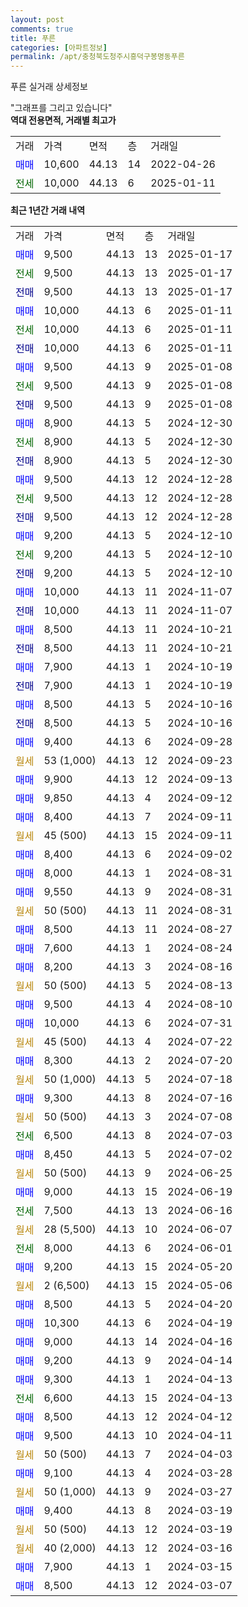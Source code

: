 ```yaml
---
layout: post
comments: true
title: 푸른
categories: [아파트정보]
permalink: /apt/충청북도청주시흥덕구봉명동푸른
---
```


푸른 실거래 상세정보

<script type="text/javascript">
  google.charts.load('current', {'packages':['line', 'corechart']});
  google.charts.setOnLoadCallback(drawChart);

  function drawChart() {
    var data = new google.visualization.DataTable();
    data.addColumn('date', '거래일');
    data.addColumn('number', "매매");
    data.addColumn('number', "전세");
    data.addColumn('number', "전매");

    data.addRows([[new Date(Date.parse("2025-01-17")), 9500, null, null], [new Date(Date.parse("2025-01-17")), null, 9500, null], [new Date(Date.parse("2025-01-17")), null, null, 9500], [new Date(Date.parse("2025-01-11")), 10000, null, null], [new Date(Date.parse("2025-01-11")), null, 10000, null], [new Date(Date.parse("2025-01-11")), null, null, 10000], [new Date(Date.parse("2025-01-08")), 9500, null, null], [new Date(Date.parse("2025-01-08")), null, 9500, null], [new Date(Date.parse("2025-01-08")), null, null, 9500], [new Date(Date.parse("2024-12-30")), 8900, null, null], [new Date(Date.parse("2024-12-30")), null, 8900, null], [new Date(Date.parse("2024-12-30")), null, null, 8900], [new Date(Date.parse("2024-12-28")), 9500, null, null], [new Date(Date.parse("2024-12-28")), null, 9500, null], [new Date(Date.parse("2024-12-28")), null, null, 9500], [new Date(Date.parse("2024-12-10")), 9200, null, null], [new Date(Date.parse("2024-12-10")), null, 9200, null], [new Date(Date.parse("2024-12-10")), null, null, 9200], [new Date(Date.parse("2024-11-07")), 10000, null, null], [new Date(Date.parse("2024-11-07")), null, null, 10000], [new Date(Date.parse("2024-10-21")), 8500, null, null], [new Date(Date.parse("2024-10-21")), null, null, 8500], [new Date(Date.parse("2024-10-19")), 7900, null, null], [new Date(Date.parse("2024-10-19")), null, null, 7900], [new Date(Date.parse("2024-10-16")), 8500, null, null], [new Date(Date.parse("2024-10-16")), null, null, 8500], [new Date(Date.parse("2024-09-28")), 9400, null, null], [new Date(Date.parse("2024-09-23")), null, null, null], [new Date(Date.parse("2024-09-13")), 9900, null, null], [new Date(Date.parse("2024-09-12")), 9850, null, null], [new Date(Date.parse("2024-09-11")), 8400, null, null], [new Date(Date.parse("2024-09-11")), null, null, null], [new Date(Date.parse("2024-09-02")), 8400, null, null], [new Date(Date.parse("2024-08-31")), 8000, null, null], [new Date(Date.parse("2024-08-31")), 9550, null, null], [new Date(Date.parse("2024-08-31")), null, null, null], [new Date(Date.parse("2024-08-27")), 8500, null, null], [new Date(Date.parse("2024-08-24")), 7600, null, null], [new Date(Date.parse("2024-08-16")), 8200, null, null], [new Date(Date.parse("2024-08-13")), null, null, null], [new Date(Date.parse("2024-08-10")), 9500, null, null], [new Date(Date.parse("2024-07-31")), 10000, null, null], [new Date(Date.parse("2024-07-22")), null, null, null], [new Date(Date.parse("2024-07-20")), 8300, null, null], [new Date(Date.parse("2024-07-18")), null, null, null], [new Date(Date.parse("2024-07-16")), 9300, null, null], [new Date(Date.parse("2024-07-08")), null, null, null], [new Date(Date.parse("2024-07-03")), null, 6500, null], [new Date(Date.parse("2024-07-02")), 8450, null, null], [new Date(Date.parse("2024-06-25")), null, null, null], [new Date(Date.parse("2024-06-19")), 9000, null, null], [new Date(Date.parse("2024-06-16")), null, 7500, null], [new Date(Date.parse("2024-06-07")), null, null, null], [new Date(Date.parse("2024-06-01")), null, 8000, null], [new Date(Date.parse("2024-05-20")), 9200, null, null], [new Date(Date.parse("2024-05-06")), null, null, null], [new Date(Date.parse("2024-04-20")), 8500, null, null], [new Date(Date.parse("2024-04-19")), 10300, null, null], [new Date(Date.parse("2024-04-16")), 9000, null, null], [new Date(Date.parse("2024-04-14")), 9200, null, null], [new Date(Date.parse("2024-04-13")), 9300, null, null], [new Date(Date.parse("2024-04-13")), null, 6600, null], [new Date(Date.parse("2024-04-12")), 8500, null, null], [new Date(Date.parse("2024-04-11")), 9500, null, null], [new Date(Date.parse("2024-04-03")), null, null, null], [new Date(Date.parse("2024-03-28")), 9100, null, null], [new Date(Date.parse("2024-03-27")), null, null, null], [new Date(Date.parse("2024-03-19")), 9400, null, null], [new Date(Date.parse("2024-03-19")), null, null, null], [new Date(Date.parse("2024-03-16")), null, null, null], [new Date(Date.parse("2024-03-15")), 7900, null, null], [new Date(Date.parse("2024-03-07")), 8500, null, null]]);

    var options = {
      hAxis: {
        format: 'yyyy/MM/dd'
      },    
      lineWidth: 0,
      pointsVisible: true,    
      title: '최근 1년간 유형별 실거래가 분포',
      legend: { position: 'bottom' }
    };

    var formatter = new google.visualization.NumberFormat({pattern:'###,###'} );
    formatter.format(data, 1);
    formatter.format(data, 2);
    
    setTimeout(function() {
        var chart = new google.visualization.LineChart(document.getElementById('columnchart_material'));
        chart.draw(data, (options));
        document.getElementById('loading').style.display = 'none';
    }, 200);
  }
</script>


<div id="loading" style="z-index:20; display: block; margin-left: 0px">"그래프를 그리고 있습니다"</div>
<div id="columnchart_material" style="width: 95%; margin-left: 0px; display: block"></div>
<!-- contents start -->
<b>역대 전용면적, 거래별 최고가</b>
<table class="sortable">
    <tr>
      <td>거래</td>
      <td>가격</td>
      <td>면적</td>
      <td>층</td>
      <td>거래일</td>
    </tr>
        <tr>
          <td><a style="color: blue">매매</a></td>
          <td>10,600</td>
          <td>44.13</td>
          <td>14</td>
          <td>2022-04-26</td>
        </tr>        
        <tr>
              <td><a style="color: darkgreen">전세</a></td>
              <td>10,000</td>
              <td>44.13</td>
              <td>6</td>
              <td>2025-01-11</td>
            </tr>        
    
</table>

<b>최근 1년간 거래 내역</b>

<table class="sortable">
    <tr>
      <td>거래</td>
      <td>가격</td>
      <td>면적</td>
      <td>층</td>
      <td>거래일</td>
    </tr>
    <tr>
      <td><a style="color: blue">매매</a></td>
      <td>9,500</td>
      <td>44.13</td>
      <td>13</td>
      <td>2025-01-17</td>
    </tr>          <tr>
      <td><a style="color: darkgreen">전세</a></td>
      <td>9,500</td>
      <td>44.13</td>
      <td>13</td>
      <td>2025-01-17</td>
    </tr>          <tr>
      <td><a style="color: darkblue">전매</a></td>
      <td>9,500</td>
      <td>44.13</td>
      <td>13</td>
      <td>2025-01-17</td>
    </tr>          <tr>
      <td><a style="color: blue">매매</a></td>
      <td>10,000</td>
      <td>44.13</td>
      <td>6</td>
      <td>2025-01-11</td>
    </tr>          <tr>
      <td><a style="color: darkgreen">전세</a></td>
      <td>10,000</td>
      <td>44.13</td>
      <td>6</td>
      <td>2025-01-11</td>
    </tr>          <tr>
      <td><a style="color: darkblue">전매</a></td>
      <td>10,000</td>
      <td>44.13</td>
      <td>6</td>
      <td>2025-01-11</td>
    </tr>          <tr>
      <td><a style="color: blue">매매</a></td>
      <td>9,500</td>
      <td>44.13</td>
      <td>9</td>
      <td>2025-01-08</td>
    </tr>          <tr>
      <td><a style="color: darkgreen">전세</a></td>
      <td>9,500</td>
      <td>44.13</td>
      <td>9</td>
      <td>2025-01-08</td>
    </tr>          <tr>
      <td><a style="color: darkblue">전매</a></td>
      <td>9,500</td>
      <td>44.13</td>
      <td>9</td>
      <td>2025-01-08</td>
    </tr>          <tr>
      <td><a style="color: blue">매매</a></td>
      <td>8,900</td>
      <td>44.13</td>
      <td>5</td>
      <td>2024-12-30</td>
    </tr>          <tr>
      <td><a style="color: darkgreen">전세</a></td>
      <td>8,900</td>
      <td>44.13</td>
      <td>5</td>
      <td>2024-12-30</td>
    </tr>          <tr>
      <td><a style="color: darkblue">전매</a></td>
      <td>8,900</td>
      <td>44.13</td>
      <td>5</td>
      <td>2024-12-30</td>
    </tr>          <tr>
      <td><a style="color: blue">매매</a></td>
      <td>9,500</td>
      <td>44.13</td>
      <td>12</td>
      <td>2024-12-28</td>
    </tr>          <tr>
      <td><a style="color: darkgreen">전세</a></td>
      <td>9,500</td>
      <td>44.13</td>
      <td>12</td>
      <td>2024-12-28</td>
    </tr>          <tr>
      <td><a style="color: darkblue">전매</a></td>
      <td>9,500</td>
      <td>44.13</td>
      <td>12</td>
      <td>2024-12-28</td>
    </tr>          <tr>
      <td><a style="color: blue">매매</a></td>
      <td>9,200</td>
      <td>44.13</td>
      <td>5</td>
      <td>2024-12-10</td>
    </tr>          <tr>
      <td><a style="color: darkgreen">전세</a></td>
      <td>9,200</td>
      <td>44.13</td>
      <td>5</td>
      <td>2024-12-10</td>
    </tr>          <tr>
      <td><a style="color: darkblue">전매</a></td>
      <td>9,200</td>
      <td>44.13</td>
      <td>5</td>
      <td>2024-12-10</td>
    </tr>          <tr>
      <td><a style="color: blue">매매</a></td>
      <td>10,000</td>
      <td>44.13</td>
      <td>11</td>
      <td>2024-11-07</td>
    </tr>          <tr>
      <td><a style="color: darkblue">전매</a></td>
      <td>10,000</td>
      <td>44.13</td>
      <td>11</td>
      <td>2024-11-07</td>
    </tr>          <tr>
      <td><a style="color: blue">매매</a></td>
      <td>8,500</td>
      <td>44.13</td>
      <td>11</td>
      <td>2024-10-21</td>
    </tr>          <tr>
      <td><a style="color: darkblue">전매</a></td>
      <td>8,500</td>
      <td>44.13</td>
      <td>11</td>
      <td>2024-10-21</td>
    </tr>          <tr>
      <td><a style="color: blue">매매</a></td>
      <td>7,900</td>
      <td>44.13</td>
      <td>1</td>
      <td>2024-10-19</td>
    </tr>          <tr>
      <td><a style="color: darkblue">전매</a></td>
      <td>7,900</td>
      <td>44.13</td>
      <td>1</td>
      <td>2024-10-19</td>
    </tr>          <tr>
      <td><a style="color: blue">매매</a></td>
      <td>8,500</td>
      <td>44.13</td>
      <td>5</td>
      <td>2024-10-16</td>
    </tr>          <tr>
      <td><a style="color: darkblue">전매</a></td>
      <td>8,500</td>
      <td>44.13</td>
      <td>5</td>
      <td>2024-10-16</td>
    </tr>          <tr>
      <td><a style="color: blue">매매</a></td>
      <td>9,400</td>
      <td>44.13</td>
      <td>6</td>
      <td>2024-09-28</td>
    </tr>          <tr>
      <td><a style="color: darkgoldenrod">월세</a></td>
      <td>53 (1,000)</td>
      <td>44.13</td>
      <td>12</td>
      <td>2024-09-23</td>
    </tr>          <tr>
      <td><a style="color: blue">매매</a></td>
      <td>9,900</td>
      <td>44.13</td>
      <td>12</td>
      <td>2024-09-13</td>
    </tr>          <tr>
      <td><a style="color: blue">매매</a></td>
      <td>9,850</td>
      <td>44.13</td>
      <td>4</td>
      <td>2024-09-12</td>
    </tr>          <tr>
      <td><a style="color: blue">매매</a></td>
      <td>8,400</td>
      <td>44.13</td>
      <td>7</td>
      <td>2024-09-11</td>
    </tr>          <tr>
      <td><a style="color: darkgoldenrod">월세</a></td>
      <td>45 (500)</td>
      <td>44.13</td>
      <td>15</td>
      <td>2024-09-11</td>
    </tr>          <tr>
      <td><a style="color: blue">매매</a></td>
      <td>8,400</td>
      <td>44.13</td>
      <td>6</td>
      <td>2024-09-02</td>
    </tr>          <tr>
      <td><a style="color: blue">매매</a></td>
      <td>8,000</td>
      <td>44.13</td>
      <td>1</td>
      <td>2024-08-31</td>
    </tr>          <tr>
      <td><a style="color: blue">매매</a></td>
      <td>9,550</td>
      <td>44.13</td>
      <td>9</td>
      <td>2024-08-31</td>
    </tr>          <tr>
      <td><a style="color: darkgoldenrod">월세</a></td>
      <td>50 (500)</td>
      <td>44.13</td>
      <td>11</td>
      <td>2024-08-31</td>
    </tr>          <tr>
      <td><a style="color: blue">매매</a></td>
      <td>8,500</td>
      <td>44.13</td>
      <td>11</td>
      <td>2024-08-27</td>
    </tr>          <tr>
      <td><a style="color: blue">매매</a></td>
      <td>7,600</td>
      <td>44.13</td>
      <td>1</td>
      <td>2024-08-24</td>
    </tr>          <tr>
      <td><a style="color: blue">매매</a></td>
      <td>8,200</td>
      <td>44.13</td>
      <td>3</td>
      <td>2024-08-16</td>
    </tr>          <tr>
      <td><a style="color: darkgoldenrod">월세</a></td>
      <td>50 (500)</td>
      <td>44.13</td>
      <td>5</td>
      <td>2024-08-13</td>
    </tr>          <tr>
      <td><a style="color: blue">매매</a></td>
      <td>9,500</td>
      <td>44.13</td>
      <td>4</td>
      <td>2024-08-10</td>
    </tr>          <tr>
      <td><a style="color: blue">매매</a></td>
      <td>10,000</td>
      <td>44.13</td>
      <td>6</td>
      <td>2024-07-31</td>
    </tr>          <tr>
      <td><a style="color: darkgoldenrod">월세</a></td>
      <td>45 (500)</td>
      <td>44.13</td>
      <td>4</td>
      <td>2024-07-22</td>
    </tr>          <tr>
      <td><a style="color: blue">매매</a></td>
      <td>8,300</td>
      <td>44.13</td>
      <td>2</td>
      <td>2024-07-20</td>
    </tr>          <tr>
      <td><a style="color: darkgoldenrod">월세</a></td>
      <td>50 (1,000)</td>
      <td>44.13</td>
      <td>5</td>
      <td>2024-07-18</td>
    </tr>          <tr>
      <td><a style="color: blue">매매</a></td>
      <td>9,300</td>
      <td>44.13</td>
      <td>8</td>
      <td>2024-07-16</td>
    </tr>          <tr>
      <td><a style="color: darkgoldenrod">월세</a></td>
      <td>50 (500)</td>
      <td>44.13</td>
      <td>3</td>
      <td>2024-07-08</td>
    </tr>          <tr>
      <td><a style="color: darkgreen">전세</a></td>
      <td>6,500</td>
      <td>44.13</td>
      <td>8</td>
      <td>2024-07-03</td>
    </tr>          <tr>
      <td><a style="color: blue">매매</a></td>
      <td>8,450</td>
      <td>44.13</td>
      <td>5</td>
      <td>2024-07-02</td>
    </tr>          <tr>
      <td><a style="color: darkgoldenrod">월세</a></td>
      <td>50 (500)</td>
      <td>44.13</td>
      <td>9</td>
      <td>2024-06-25</td>
    </tr>          <tr>
      <td><a style="color: blue">매매</a></td>
      <td>9,000</td>
      <td>44.13</td>
      <td>15</td>
      <td>2024-06-19</td>
    </tr>          <tr>
      <td><a style="color: darkgreen">전세</a></td>
      <td>7,500</td>
      <td>44.13</td>
      <td>13</td>
      <td>2024-06-16</td>
    </tr>          <tr>
      <td><a style="color: darkgoldenrod">월세</a></td>
      <td>28 (5,500)</td>
      <td>44.13</td>
      <td>10</td>
      <td>2024-06-07</td>
    </tr>          <tr>
      <td><a style="color: darkgreen">전세</a></td>
      <td>8,000</td>
      <td>44.13</td>
      <td>6</td>
      <td>2024-06-01</td>
    </tr>          <tr>
      <td><a style="color: blue">매매</a></td>
      <td>9,200</td>
      <td>44.13</td>
      <td>15</td>
      <td>2024-05-20</td>
    </tr>          <tr>
      <td><a style="color: darkgoldenrod">월세</a></td>
      <td>2 (6,500)</td>
      <td>44.13</td>
      <td>15</td>
      <td>2024-05-06</td>
    </tr>          <tr>
      <td><a style="color: blue">매매</a></td>
      <td>8,500</td>
      <td>44.13</td>
      <td>5</td>
      <td>2024-04-20</td>
    </tr>          <tr>
      <td><a style="color: blue">매매</a></td>
      <td>10,300</td>
      <td>44.13</td>
      <td>6</td>
      <td>2024-04-19</td>
    </tr>          <tr>
      <td><a style="color: blue">매매</a></td>
      <td>9,000</td>
      <td>44.13</td>
      <td>14</td>
      <td>2024-04-16</td>
    </tr>          <tr>
      <td><a style="color: blue">매매</a></td>
      <td>9,200</td>
      <td>44.13</td>
      <td>9</td>
      <td>2024-04-14</td>
    </tr>          <tr>
      <td><a style="color: blue">매매</a></td>
      <td>9,300</td>
      <td>44.13</td>
      <td>1</td>
      <td>2024-04-13</td>
    </tr>          <tr>
      <td><a style="color: darkgreen">전세</a></td>
      <td>6,600</td>
      <td>44.13</td>
      <td>15</td>
      <td>2024-04-13</td>
    </tr>          <tr>
      <td><a style="color: blue">매매</a></td>
      <td>8,500</td>
      <td>44.13</td>
      <td>12</td>
      <td>2024-04-12</td>
    </tr>          <tr>
      <td><a style="color: blue">매매</a></td>
      <td>9,500</td>
      <td>44.13</td>
      <td>10</td>
      <td>2024-04-11</td>
    </tr>          <tr>
      <td><a style="color: darkgoldenrod">월세</a></td>
      <td>50 (500)</td>
      <td>44.13</td>
      <td>7</td>
      <td>2024-04-03</td>
    </tr>          <tr>
      <td><a style="color: blue">매매</a></td>
      <td>9,100</td>
      <td>44.13</td>
      <td>4</td>
      <td>2024-03-28</td>
    </tr>          <tr>
      <td><a style="color: darkgoldenrod">월세</a></td>
      <td>50 (1,000)</td>
      <td>44.13</td>
      <td>9</td>
      <td>2024-03-27</td>
    </tr>          <tr>
      <td><a style="color: blue">매매</a></td>
      <td>9,400</td>
      <td>44.13</td>
      <td>8</td>
      <td>2024-03-19</td>
    </tr>          <tr>
      <td><a style="color: darkgoldenrod">월세</a></td>
      <td>50 (500)</td>
      <td>44.13</td>
      <td>12</td>
      <td>2024-03-19</td>
    </tr>          <tr>
      <td><a style="color: darkgoldenrod">월세</a></td>
      <td>40 (2,000)</td>
      <td>44.13</td>
      <td>12</td>
      <td>2024-03-16</td>
    </tr>          <tr>
      <td><a style="color: blue">매매</a></td>
      <td>7,900</td>
      <td>44.13</td>
      <td>1</td>
      <td>2024-03-15</td>
    </tr>          <tr>
      <td><a style="color: blue">매매</a></td>
      <td>8,500</td>
      <td>44.13</td>
      <td>12</td>
      <td>2024-03-07</td>
    </tr>      </table>
<!-- contents end -->    

